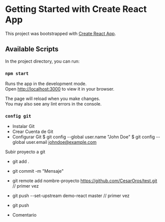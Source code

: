 # Getting Started with Create React App

This project was bootstrapped with [Create React App](https://github.com/facebook/create-react-app).

## Available Scripts

In the project directory, you can run:

### `npm start`

Runs the app in the development mode.\
Open [http://localhost:3000](http://localhost:3000) to view it in your browser.

The page will reload when you make changes.\
You may also see any lint errors in the console.

### `config git`
- Instalar Git
- Crear Cuenta de Git
- Configurar Git
$ git config --global user.name "John Doe"
$ git config --global user.email johndoe@example.com

Subir proyecto a git
- git add .
- git commit -m "Mensaje"
- git remote add nombre-proyecto https://github.com/CesarOros/test.git // primer vez
- git push --set-upstream demo-react master // primer vez
- git push 

- Comentario
